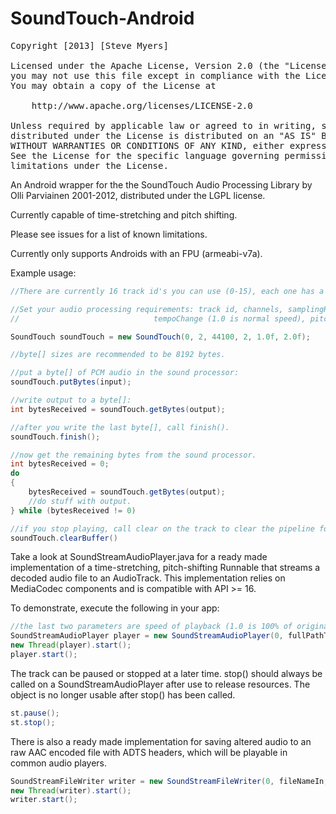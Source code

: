 SoundTouch-Android
==================
<pre>
Copyright [2013] [Steve Myers]

Licensed under the Apache License, Version 2.0 (the "License");
you may not use this file except in compliance with the License.
You may obtain a copy of the License at

    http://www.apache.org/licenses/LICENSE-2.0

Unless required by applicable law or agreed to in writing, software
distributed under the License is distributed on an "AS IS" BASIS,
WITHOUT WARRANTIES OR CONDITIONS OF ANY KIND, either express or implied.
See the License for the specific language governing permissions and
limitations under the License.
</pre>


An Android wrapper for the the SoundTouch Audio Processing Library by Olli Parviainen 2001-2012,
distributed under the LGPL license.

Currently capable of time-stretching and pitch shifting.

Please see issues for a list of known limitations.

Currently only supports Androids with an FPU (armeabi-v7a).

Example usage:

```java
//There are currently 16 track id's you can use (0-15), each one has a separate SoundTouch processor.

//Set your audio processing requirements: track id, channels, samplingRate, bytesPerSample, 
//                              tempoChange (1.0 is normal speed), pitchChange (in semi-tones)

SoundTouch soundTouch = new SoundTouch(0, 2, 44100, 2, 1.0f, 2.0f);

//byte[] sizes are recommended to be 8192 bytes.

//put a byte[] of PCM audio in the sound processor:
soundTouch.putBytes(input);

//write output to a byte[]:
int bytesReceived = soundTouch.getBytes(output);

//after you write the last byte[], call finish().
soundTouch.finish();

//now get the remaining bytes from the sound processor.
int bytesReceived = 0;
do
{
    bytesReceived = soundTouch.getBytes(output);
    //do stuff with output.
} while (bytesReceived != 0)

//if you stop playing, call clear on the track to clear the pipeline for later use.
soundTouch.clearBuffer()
```

Take a look at SoundStreamAudioPlayer.java for a ready made implementation of a time-stretching, pitch-shifting
Runnable that streams a decoded audio file to an AudioTrack. This implementation relies on MediaCodec components and is compatible with API >= 16.

To demonstrate, execute the following in your app:

```java
//the last two parameters are speed of playback (1.0 is 100% of original speed) and pitch adjustment in semi-tones.
SoundStreamAudioPlayer player = new SoundStreamAudioPlayer(0, fullPathToAudioFile, 1.0f, 0.0f);
new Thread(player).start();
player.start();
````
The track can be paused or stopped at a later time.
stop() should always be called on a SoundStreamAudioPlayer after use to release resources. The object is no longer usable after stop() has been called.

```java
st.pause();
st.stop();
````
There is also a ready made implementation for saving altered audio to an raw AAC encoded file with ADTS headers, which will be playable in common audio players.

```java
SoundStreamFileWriter writer = new SoundStreamFileWriter(0, fileNameIn, fileNameOut, tempo, pitch);
new Thread(writer).start();
writer.start();
````
